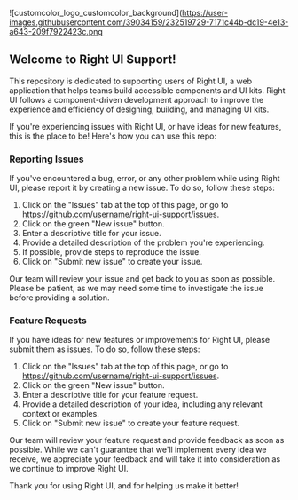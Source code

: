 
![customcolor_logo_customcolor_background](https://user-images.githubusercontent.com/39034159/232519729-7171c44b-dc19-4e13-a643-209f7922423c.png
## Welcome to Right UI Support!

This repository is dedicated to supporting users of Right UI, a web application that helps teams build accessible components and UI kits. Right UI follows a component-driven development approach to improve the experience and efficiency of designing, building, and managing UI kits.

If you're experiencing issues with Right UI, or have ideas for new features, this is the place to be! Here's how you can use this repo:

### Reporting Issues

If you've encountered a bug, error, or any other problem while using Right UI, please report it by creating a new issue. To do so, follow these steps:

1. Click on the "Issues" tab at the top of this page, or go to https://github.com/username/right-ui-support/issues.
2. Click on the green "New issue" button.
3. Enter a descriptive title for your issue.
4. Provide a detailed description of the problem you're experiencing.
5. If possible, provide steps to reproduce the issue.
6. Click on "Submit new issue" to create your issue.

Our team will review your issue and get back to you as soon as possible. Please be patient, as we may need some time to investigate the issue before providing a solution.

### Feature Requests

If you have ideas for new features or improvements for Right UI, please submit them as issues. To do so, follow these steps:

1. Click on the "Issues" tab at the top of this page, or go to https://github.com/username/right-ui-support/issues.
2. Click on the green "New issue" button.
3. Enter a descriptive title for your feature request.
4. Provide a detailed description of your idea, including any relevant context or examples.
5. Click on "Submit new issue" to create your feature request.

Our team will review your feature request and provide feedback as soon as possible. While we can't guarantee that we'll implement every idea we receive, we appreciate your feedback and will take it into consideration as we continue to improve Right UI.

Thank you for using Right UI, and for helping us make it better!